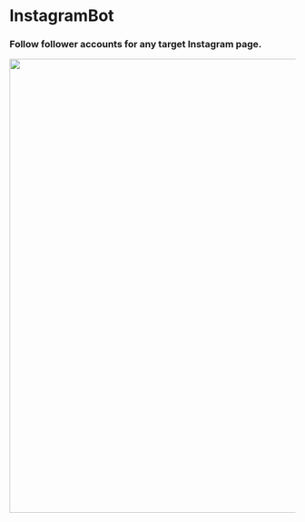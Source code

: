 # InstagramBot

### Follow follower accounts for any target Instagram page.

<img src= 'https://user-images.githubusercontent.com/65078610/110630104-f6dd3080-81ca-11eb-9f2e-db019d63d284.gif' width="800">

